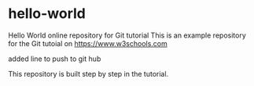 # hello-world
Hello World online repository for Git tutorial
This is an example repository for the Git tutoial on https://www.w3schools.com

added line to push to git hub

This repository is built step by step in the tutorial.
